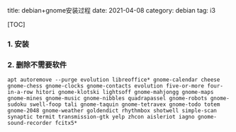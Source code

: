 title: debian+gnome安装过程
date: 2021-04-08
category: debian
tag: i3

[TOC]

### 1. 安装

### 2. 删除不需要软件
```
apt autoremove --purge evolution libreoffice* gnome-calendar cheese gnome-chess gnome-clocks gnome-contacts evolution five-or-more four-in-a-row hitori gnome-klotski lightsoff gnome-mahjongg gnome-maps gnome-mines gnome-music gnome-nibbles quadrapassel gnome-robots gnome-sudoku swell-foop tali gnome-taquin gnome-tetravex gnome-todo totem gnome-2048 gnome-weather goldendict rhythmbox shotwell simple-scan synaptic termit transmission-gtk yelp zhcon aisleriot iagno gnome-sound-recorder fcitx5*
```
